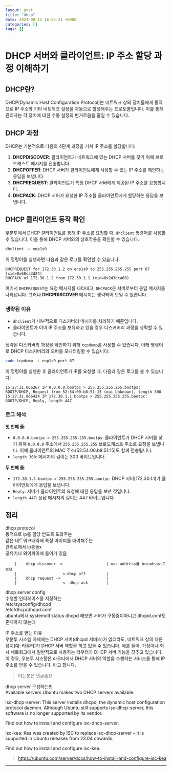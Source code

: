 ```yaml
---
layout: post
title: "dhcp"
date: 2024-08-12 16:53:21 +0900
categories: []
tags: []
---
```


# DHCP 서버와 클라이언트: IP 주소 할당 과정 이해하기

## DHCP란?

DHCP(Dynamic Host Configuration Protocol)는 네트워크 상의 장치들에게 동적으로 IP 주소와 기타 네트워크 설정을 자동으로 할당해주는 프로토콜입니다. 이를 통해 관리자는 각 장치에 대한 수동 설정의 번거로움을 줄일 수 있습니다.

## DHCP 과정

DHCP는 기본적으로 다음의 4단계 과정을 거쳐 IP 주소를 할당합니다:

1. **DHCPDISCOVER**: 클라이언트가 네트워크에 있는 DHCP 서버를 찾기 위해 브로드캐스트 메시지를 전송합니다.
2. **DHCPOFFER**: DHCP 서버가 클라이언트에게 사용할 수 있는 IP 주소를 제안하는 응답을 보냅니다.
3. **DHCPREQUEST**: 클라이언트가 특정 DHCP 서버에게 제공된 IP 주소를 요청합니다.
4. **DHCPACK**: DHCP 서버가 요청한 IP 주소를 클라이언트에게 할당하는 응답을 보냅니다.

## DHCP 클라이언트 동작 확인

우분투에서 DHCP 클라이언트를 통해 IP 주소를 요청할 때, `dhclient` 명령어를 사용할 수 있습니다. 이를 통해 DHCP 서버와의 상호작용을 확인할 수 있습니다.

```bash
dhclient -v enp1s0
```

위 명령어를 실행하면 다음과 같은 로그를 확인할 수 있습니다:

```
DHCPREQUEST for 172.30.1.2 on enp1s0 to 255.255.255.255 port 67 (xid=0x68ca3d24)
DHCPACK of 172.30.1.2 from 172.30.1.1 (xid=0x243dca68)
```

여기서 `DHCPREQUEST`는 요청 메시지를 나타내고, `DHCPACK`은 서버로부터 응답 메시지를 나타냅니다. 그러나 **DHCPDISCOVER** 메시지는 생략되어 보일 수 있습니다.

### 생략된 이유

- `dhclient`가 내부적으로 디스커버리 메시지를 처리하기 때문입니다.
- 클라이언트가 이미 IP 주소를 보유하고 있을 경우 디스커버리 과정을 생략할 수 있습니다.

생략된 디스커버리 과정을 확인하기 위해 `tcpdump`를 사용할 수 있습니다. 아래 명령어로 DHCP 디스커버리와 오퍼를 모니터링할 수 있습니다:

```bash
sudo tcpdump -i enp1s0 port 67
```

이 명령어를 실행한 후 클라이언트가 IP를 요청할 때, 다음과 같은 로그를 볼 수 있습니다:

```
15:27:31.066267 IP 0.0.0.0.bootpc > 255.255.255.255.bootps: BOOTP/DHCP, Request from 52:54:00:b8:51:15 (oui Unknown), length 300
15:27:31.066424 IP 172.30.1.1.bootps > 255.255.255.255.bootpc: BOOTP/DHCP, Reply, length 447
```

### 로그 해석

**첫 번째 줄**:

- `0.0.0.0.bootpc > 255.255.255.255.bootps`: 클라이언트가 DHCP 서버를 찾기 위해 `0.0.0.0` 주소에서 `255.255.255.255` 브로드캐스트 주소로 요청을 보냅니다. 이때 클라이언트의 MAC 주소(52:54:00:b8:51:15)도 함께 전송됩니다.
- `length 300`: 메시지의 길이는 300 바이트입니다.

**두 번째 줄**:

- `172.30.1.1.bootps > 255.255.255.255.bootpc`: DHCP 서버(172.30.1.1)가 클라이언트에게 응답을 보냅니다.
- `Reply`: 서버가 클라이언트의 요청에 대한 응답을 보낸 것입니다.
- `length 447`: 응답 메시지의 길이는 447 바이트입니다.

## 정리

dhcp protocol  
동적으로 ip를 할당 받도록 도와주는  
같은 네트워크대역에 특정 아이피를 대여해주는  
관리로해서 ip충돌x  
공유기나 와이파이에 들어가 있음

```
    |    dbcp discover ->                   | mac address를 broadcast로보냄
    |                    <-dhcp off         |
    |    dhcp request ->                    |
    |                    <- dhcp ack        |

```

dhcp server config  
수행할 인터페이스를 지정하는  
/etc/sysconfig/dhcpd  
/etc/dhcp/dhcpd.conf  
ubuntu에서 systemctl status dhcpd 해보면 서버가 구동중이아니고 dhcpd.conf도 존재하지 않는데

IP 주소를 받는 이유  
우분투 시스템 자체에는 DHCP 서버(dhcpd 서비스)가 없더라도, 네트워크 상의 다른 장치(예: 라우터)가 DHCP 서버 역할을 하고 있을 수 있습니다.
예를 들어, 가정이나 회사 네트워크에서 일반적으로 사용하는 라우터가 DHCP 서버 기능을 갖추고 있습니다. 이 경우, 우분투 시스템은 라우터에서 DHCP 서버의 역할을 수행하는 서비스를 통해 IP 주소를 받을 수 있습니다.
라고 합니다.

> 아는분은 댓글좀요

dhcp server 구성하는법  
Available servers
Ubuntu makes two DHCP servers available:

isc-dhcp-server:
This server installs dhcpd, the dynamic host configuration protocol daemon. Although Ubuntu still supports isc-dhcp-server, this software is no longer supported by its vendor.

Find out how to install and configure isc-dhcp-server.

isc-kea:
Kea was created by ISC to replace isc-dhcp-server – It is supported in Ubuntu releases from 23.04 onwards.

Find out how to install and configure isc-kea.

> https://ubuntu.com/server/docs/how-to-install-and-configure-isc-kea

---
